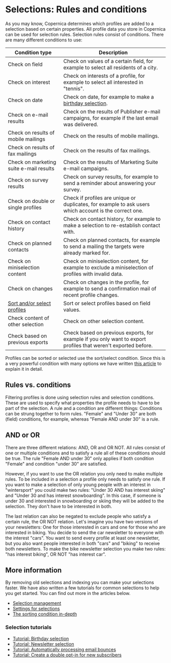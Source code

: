 # Selections: Rules and conditions

As you may know, Copernica determines which profiles are added to a 
selection based on certain properties. All profile data you store in 
Copernica can be used for selection rules. Selection rules consist 
of conditions. There are many different conditions to use:

| Condition type                                                       | Description                                                                                                    |
|----------------------------------------------------------------------|----------------------------------------------------------------------------------------------------------------|
| Check on field                                                       | Check on values of a certain field, for example to select all residents of a city.                             |
| Check on interest                                                    | Check on interests of a profile, for example to select all interested in "tennis".                             |
| Check on date                                                        | Check on date, for example to make a [birthday selection](./how-to-create-a-birthday-selection).               |
| Check on e-mail results                                              | Check on the results of Publisher e-mail campaigns, for example if the last email was delivered.               |
| Check on results of mobile mailings                                  | Check on the results of mobile mailings.                                                                       |
| Check on results of fax mailings                                     | Check on the results of fax mailings.                                                                          |
| Check on marketing suite e-mail results                              | Check on the results of Marketing Suite e-mail campaigns.                                                      |
| Check on survey results                                              | Check on survey results, for example to send a reminder about answering your survey.                           |
| Check on double or single profiles                                   | Check if profiles are unique or duplicates, for example to ask users which account is the correct one.         |
| Check on contact history                                             | Check on contact history, for example to make a selection to re-establish contact with.                        |
| Check on planned contacts                                            | Check on planned contacts, for example to send a mailing the targets were already marked for.                  |
| Check on miniselection content                                       | Check on miniselection content, for example to exclude a miniselection of profiles with invalid data.          |
| Check on changes                                                     | Check on changes in the profile, for example to send a confirmation mail of recent profile changes.            |
| [Sort and/or select profiles](./selections-conditions-partcondition) | Sort or select profiles based on field values.                                                                 |
| Check content of other selection                                     | Check on other selection content.                                                                              |
| Check based on previous exports                                      | Check based on previous exports, for example if you only want to export profiles that weren't exported before. |

Profiles can be sorted or selected use the sort/select condition. Since 
this is a very powerful condition with many options we have written 
[this article](./selections-conditions-partcondition) to explain it 
in detail.

## Rules vs. conditions

Filtering profiles is done using selection rules and selection conditions. 
These are used to specify what properties the profile needs to have to 
be part of the selection. A rule and a condition are different things: 
Conditions can be strung together to form rules. "Female" and "Under 30" 
are both (field) conditions, for example, whereas "Female AND 
under 30" is a rule. 

## AND or OR

There are three different relations: AND, OR and OR NOT. All rules consist of 
one or multiple conditions and to satisfy a rule all of these conditions 
should be true. The rule "Female AND under 30" only applies if both 
condition "Female" and condition "under 30" are satisfied.

However, if you want to use the OR relation you only need to make 
multiple rules. To be included in a selection a profile only needs to 
satisfy one rule. If you want to make a selection of only young people 
with an interest in "wintersport" you could make two rules: "Under 30 
AND has interest skiing" and "Under 30 and has interest snowboarding". 
In this case, if someone is under 30 and interested in snowboarding or 
skiing they will be added to the selection. They don't have to be 
interested in both.

The last relation can also be negated to exclude people who satisfy 
a certain rule, the OR NOT relation. Let's imagine you have two 
versions of your newsletters: One for those interested in cars and one 
for those who are interested in biking. You decide to send the car 
newsletter to everyone with the interest "cars". You want to send 
every profile at least one newsletter, but you also want people interested 
in both "cars" and "biking" to receive both newsletters. To make the 
bike newsletter selection you make two rules: "has interest biking", OR NOT 
"has interest car".

## More information

By removing old selections and indexing you can make your selections faster. 
We have also written a few tutorials for common selections to help you 
get started. You can find out more in the articles below.

* [Selection management](./selections-introduction)
* [Settings for selections](selections-settings)
* [The sorting condition in-depth](./selections-conditions-partcondition)

### Selection tutorials

* [Tutorial: Birthday selection](./how-to-create-a-birthday-selection)
* [Tutorial: Newsletter selection](./create-a-mailing-list)
* [Tutorial: Automatically processing email bounces](./automatically-process-bounces)
* [Tutorial: Create a double opt-in for new subscribers](./create-a-double-optin-for-new-subscribers)
